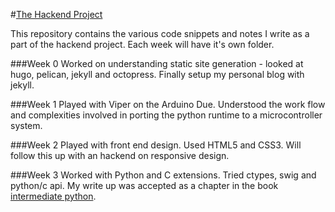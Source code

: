 #[The Hackend Project](http://deepakkarki.github.io/blog/2015/08/08/The-Hackend-Project/)

This repository contains the various code snippets and notes I write as a part of the hackend project. Each week will have it's own folder.

###Week 0
Worked on understanding static site generation - looked at hugo, pelican, jekyll and octopress. Finally setup my personal blog with jekyll.

###Week 1
Played with Viper on the Arduino Due. Understood the work flow and complexities involved in porting the python runtime to a microcontroller system.

###Week 2
Played with front end design. Used HTML5 and CSS3. Will follow this up with an hackend on responsive design.

###Week 3
Worked with Python and C extensions. Tried ctypes, swig and python/c api. My write up was accepted as a chapter in the book [intermediate python](http://book.pythontips.com/en/latest/python_c_extension.html).
